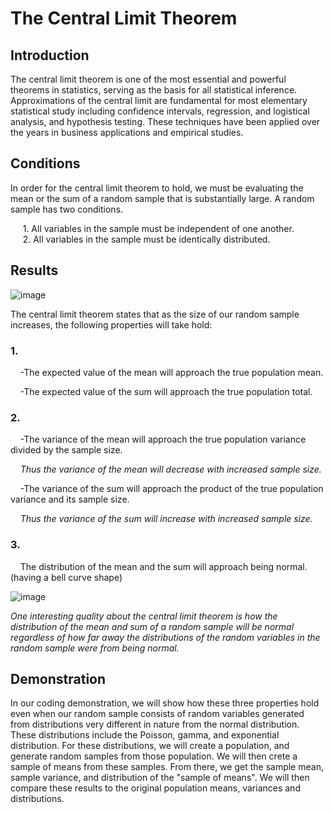 # The Central Limit Theorem
## Introduction
The central limit theorem is one of the most essential and powerful theorems in statistics, serving as the basis for all statistical inference. Approximations of the central limit are fundamental for most elementary statistical study including confidence intervals, regression, and logistical analysis, and hypothesis testing. These techniques have been applied over the years in business applications and empirical studies. 

## Conditions
In order for the central limit theorem to hold, we must be evaluating the mean or the sum of a random sample that is substantially large. A random sample has two conditions.

&nbsp;&nbsp;&nbsp;&nbsp; 1. All variables in the sample must be independent of one another.      
&nbsp;&nbsp;&nbsp;&nbsp; 2. All variables in the sample must be identically distributed.        

## Results
![image](https://user-images.githubusercontent.com/63396651/137059587-cda3074c-e3fd-487f-aa28-ada426c68315.png)

The central limit theorem states that as the size of our random sample increases, the following properties will take hold:

### 1. 

&nbsp;&nbsp;&nbsp;&nbsp;-The expected value of the mean will approach the true population mean.  

&nbsp;&nbsp;&nbsp;&nbsp;-The expected value of the sum will approach the true population total.

### 2.

&nbsp;&nbsp;&nbsp;&nbsp;-The variance of the mean will approach the true population variance divided by the sample size.

&nbsp;&nbsp;&nbsp;&nbsp;*Thus the variance of the mean will decrease with increased sample size.*

&nbsp;&nbsp;&nbsp;&nbsp;-The variance of the sum will approach the product of the true population variance and its sample size.

&nbsp;&nbsp;&nbsp;&nbsp;*Thus the variance of the sum will increase with increased sample size.*

### 3. 

&nbsp;&nbsp;&nbsp;&nbsp;The distribution of the mean and the sum will approach being normal. (having a bell curve shape)

![image](https://user-images.githubusercontent.com/63396651/137059672-56001c2a-f847-4b63-9b35-2312683339b6.png)

*One interesting quality about the central limit theorem is how the distribution of the mean and sum of a random sample will be normal regardless of how far away the distributions of the random variables in the random sample were from being normal.* 

## Demonstration

In our coding demonstration, we will show how these three properties hold even when our random sample consists of random variables generated from distributions very different in nature from the normal distribution. These distributions include the Poisson, gamma, and exponential distribution.  For these distributions, we will create a population, and generate random samples from those population.  We will then crete a sample of means from these samples.  From there, we get the sample mean, sample variance, and distribution of the "sample of means".  We will then compare these results to the original population means, variances and distributions.
